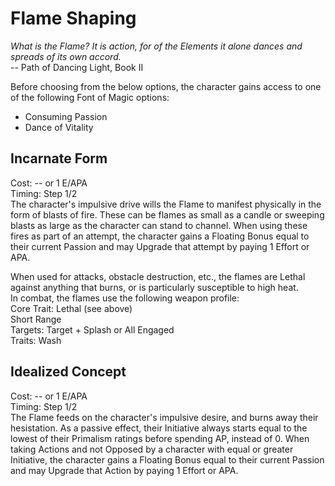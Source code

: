 # Flame Shaping

*What is the Flame? It is action, for of the Elements it alone dances and spreads of its own accord.*  
-- Path of Dancing Light, Book II

Before choosing from the below options, the character gains access to one of the following Font of Magic options:
* Consuming Passion
* Dance of Vitality

## Incarnate Form
Cost: -- or 1 E/APA  
Timing: Step 1/2  
The character's impulsive drive wills the Flame to manifest physically in the form of blasts of fire. These can be flames as small as a candle or sweeping blasts as large as the character can stand to channel. When using these fires as part of an attempt, the character gains a Floating Bonus equal to their current Passion and may Upgrade that attempt by paying 1 Effort or APA.

When used for attacks, obstacle destruction, etc., the flames are Lethal against anything that burns, or is particularly susceptible to high heat.  
In combat, the flames use the following weapon profile:  
Core Trait: Lethal (see above)  
Short Range  
Targets: Target + Splash or All Engaged  
Traits: Wash  

## Idealized Concept
Cost: -- or 1 E/APA  
Timing: Step 1/2  
The Flame feeds on the character's impulsive desire, and burns away their hesistation. As a passive effect, their Initiative always starts equal to the lowest of their Primalism ratings before spending AP, instead of 0. When taking Actions and not Opposed by a character with equal or greater Initiative, the character gains a Floating Bonus equal to their current Passion and may Upgrade that Action by paying 1 Effort or APA.